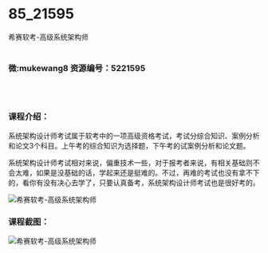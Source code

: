 # 85_21595
希赛软考-高级系统架构师
<br/></br>
<h3>微:mukewang8 资源编号：5221595</h3>
<br/></br>
<h3>课程介绍：</h3>
<p>系统架构设计师考试属于软考中的一项高级资格考试，考试分综合知识、案例分析和论文3个科目。上午考的综合知识为选择题，下午考的试案例分析和论文题。</p>
<p>系统架构设计师考试相对来说，偏重技术一些，对于报考者来说，有相关基础则不会太难，如果是没基础的话，学起来还是挺难的。不过，再难的考试也没有拿不下的，看你有没有决心去学了，只要认真备考，系统架构设计师考试也是很好考的。</p>
<p><img src="https://www.ko996.com/wp-content/uploads/img/2021/11/1-24-300x200.png" alt="希赛软考-高级系统架构师"></p>
<div class="info-desc">
<h3>课程截图：</h3>
<p><img src="https://www.ko996.com/wp-content/uploads/img/2021/11/2-22.png" alt="希赛软考-高级系统架构师"></p>


			
</div>
